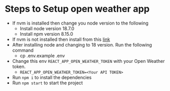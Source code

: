 # Steps to Setup open weather app

- If nvm is installed then change you node version to the following
  - Install node version 18.7.0
  - Install npm version 8.15.0
- If nvm is not installed then install from this [link](https://github.com/nvm-sh/nvm#installing-and-updating)
- After installing node and changing to 18 version. Run the following command
  - cp .env.example .env
- Change this env `REACT_APP_OPEN_WEATHER_TOKEN` with your Open Weather token.
  - `REACT_APP_OPEN_WEATHER_TOKEN=<Your API TOKEN>`
- Run `npm i` to install the dependencies
- Run `npm start` to start the project